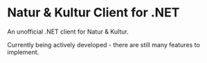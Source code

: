 # Natur & Kultur Client for .NET
An unofficial .NET client for Natur &amp; Kultur.

Currently being actively developed - there are still many features to implement.
